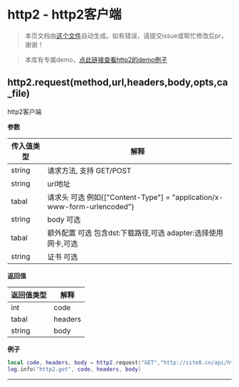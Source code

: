 # http2 - http2客户端

> 本页文档由[这个文件](https://gitee.com/openLuat/LuatOS/tree/master/luat/../components/network/libhttp/luat_lib_http.c)自动生成。如有错误，请提交issue或帮忙修改后pr，谢谢！

> 本库有专属demo，[点此链接查看http2的demo例子](https://gitee.com/openLuat/LuatOS/tree/master/demo/network)

## http2.request(method,url,headers,body,opts,ca_file)

http2客户端

**参数**

|传入值类型|解释|
|-|-|
|string|请求方法, 支持 GET/POST|
|string|url地址|
|tabal|请求头 可选 例如{["Content-Type"] = "application/x-www-form-urlencoded"}|
|string|body 可选|
|tabal|额外配置 可选 包含dst:下载路径,可选 adapter:选择使用网卡,可选|
|string|证书 可选|

**返回值**

|返回值类型|解释|
|-|-|
|int|code|
|tabal|headers |
|string|body|

**例子**

```lua
local code, headers, body = http2.request("GET","http://site0.cn/api/httptest/simple/time").wait()
log.info("http2.get", code, headers, body)

```

---

